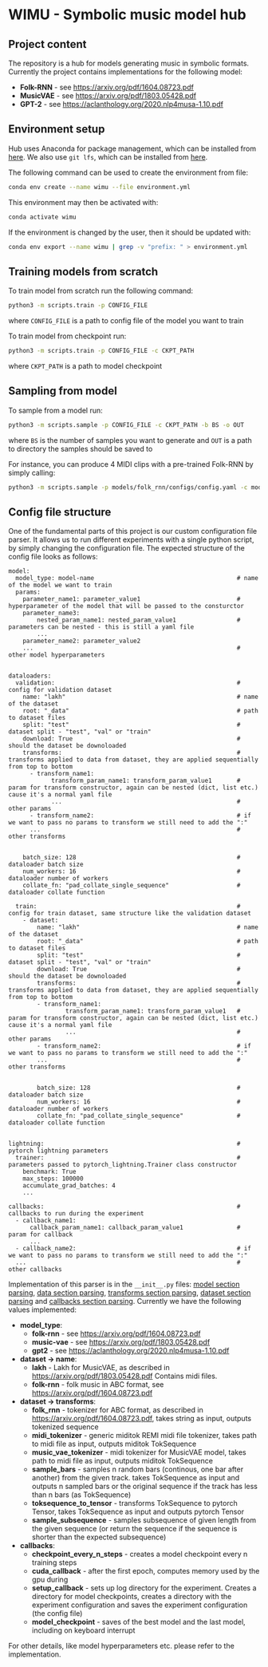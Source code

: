 # WIMU - Symbolic music model hub

## Project content
The repository is a hub for models generating music in symbolic formats. Currently the project contains implementations for the following model:
* **Folk-RNN** - see https://arxiv.org/pdf/1604.08723.pdf
* **MusicVAE** - see https://arxiv.org/pdf/1803.05428.pdf
* **GPT-2** - see https://aclanthology.org/2020.nlp4musa-1.10.pdf

## Environment setup
Hub uses Anaconda for package management, which can be installed from [here](https://docs.conda.io/projects/conda/en/latest/user-guide/install/linux.html). We also use `git lfs`, which can be installed from [here](https://docs.github.com/en/repositories/working-with-files/managing-large-files/installing-git-large-file-storage).

The following command can be used to create the environment from file:
```sh
conda env create --name wimu --file environment.yml
```

This environment may then be activated with:
```sh
conda activate wimu
```

If the environment is changed by the user, then it should be updated with:
```sh
conda env export --name wimu | grep -v "prefix: " > environment.yml
```

## Training models from scratch
To train model from scratch run the following command:
```sh
python3 -m scripts.train -p CONFIG_FILE
```
where `CONFIG_FILE` is a path to config file of the model you want to train

To train model from checkpoint run:
```sh
python3 -m scripts.train -p CONFIG_FILE -c CKPT_PATH
```
where `CKPT_PATH` is a path to model checkpoint


## Sampling from model
To sample from a model run:
```sh
python3 -m scripts.sample -p CONFIG_FILE -c CKPT_PATH -b BS -o OUT
```
where `BS` is the number of samples you want to generate and `OUT` is a path to directory the samples should be saved to

For instance, you can produce 4 MIDI clips with a pre-trained Folk-RNN by simply calling:

```sh
python3 -m scripts.sample -p models/folk_rnn/configs/config.yaml -c models/folk_rnn/checkpoints/checkpoint.ckpt --batch 4 -o ./results
```

## Config file structure
One of the fundamental parts of this project is our custom configuration file parser. It allows us to run different experiments with a single python script, by simply changing the configuration file. The expected structure of the config file looks as follows:
```
model:
  model_type: model-name                                        # name of the model we want to train
  params:
    parameter_name1: parameter_value1                           # hyperparameter of the model that will be passed to the consturctor
    parameter_name3:
        nested_param_name1: nested_param_value1                 # parameters can be nested - this is still a yaml file
        ...
    parameter_name2: parameter_value2
    ...                                                         # other model hyperparameters


dataloaders:
  validation:                                                   # config for validation dataset
    name: "lakh"                                                # name of the dataset
    root: "_data"                                               # path to dataset files
    split: "test"                                               # dataset split - "test", "val" or "train"
    download: True                                              # should the dataset be downoloaded
    transforms:                                                 # transforms applied to data from dataset, they are applied sequentially from top to bottom
      - transform_name1:
            transform_param_name1: transform_param_value1       # param for transform constructor, again can be nested (dict, list etc.) cause it's a normal yaml file
            ...                                                 # other params
      - transform_name2:                                        # if we want to pass no params to transform we still need to add the ":"
      ...                                                       # other transforms


    batch_size: 128                                             # dataloader batch size
    num_workers: 16                                             # dataloader number of workers
    collate_fn: "pad_collate_single_sequence"                   # dataloader collate function

  train:                                                        # config for train dataset, same structure like the validation dataset
    - dataset:
        name: "lakh"                                            # name of the dataset
        root: "_data"                                           # path to dataset files
        split: "test"                                           # dataset split - "test", "val" or "train"
        download: True                                          # should the dataset be downoloaded
        transforms:                                             # transforms applied to data from dataset, they are applied sequentially from top to bottom
        - transform_name1:
                transform_param_name1: transform_param_value1   # param for transform constructor, again can be nested (dict, list etc.) cause it's a normal yaml file
                ...                                             # other params
        - transform_name2:                                      # if we want to pass no params to transform we still need to add the ":"
        ...                                                     # other transforms


        batch_size: 128                                         # dataloader batch size
        num_workers: 16                                         # dataloader number of workers
        collate_fn: "pad_collate_single_sequence"               # dataloader collate function


lightning:                                                      # pytorch lightning parameters
  trainer:                                                      # parameters passed to pytorch_lightning.Trainer class constructor
    benchmark: True
    max_steps: 100000
    accumulate_grad_batches: 4
    ...

callbacks:                                                      # callbacks to run during the experiment
  - callback_name1:
      callback_param_name1: callback_param_value1               # param for callback
      ...
  - callback_name2:                                             # if we want to pass no params to transform we still need to add the ":"
  ...                                                           # other callbacks
```
Implementation of this parser is in the `__init__.py` files: [model section parsing](models/__init__.py), [data section parsing](data/__init__.py), [transforms section parsing](data/transforms/__init__.py), [dataset section parsing](data/datasets/__init__.py) and [callbacks section parsing](callbacks/__init__.py). Currently we have the following values implemented:
* **model_type**:
    * **folk-rnn** - see https://arxiv.org/pdf/1604.08723.pdf
    * **music-vae** - see https://arxiv.org/pdf/1803.05428.pdf
    * **gpt2** - see https://aclanthology.org/2020.nlp4musa-1.10.pdf
* **dataset -> name**:
    * **lakh** - Lakh for MusicVAE, as described in https://arxiv.org/pdf/1803.05428.pdf Contains midi files.
    * **folk-rnn** - folk music in ABC format, see https://arxiv.org/pdf/1604.08723.pdf
* **dataset -> transforms**:
    * **folk_rnn** - tokenizer for ABC format, as described in https://arxiv.org/pdf/1604.08723.pdf, takes string as input, outputs tokenized sequence
    * **midi_tokenizer** - generic miditok REMI midi file tokenizer, takes path to midi file as input, outputs miditok TokSequence
    * **music_vae_tokenizer** - midi tokenizer for MusicVAE model, takes path to midi file as input, outputs miditok TokSequence
    * **sample_bars** - samples n random bars (continous, one bar after another) from the given track. takes TokSequence as input and outputs n sampled bars or the original sequence if the track has less than n bars (as TokSequence)
    * **toksequence_to_tensor** - transforms TokSequence to pytorch Tensor, takes TokSequence as input and outputs pytorch Tensor
    * **sample_subsequence** - samples subsequence of given length from the given sequence (or return the sequence if the sequence is shorter than the expected subsequence)
* **callbacks**:
    * **checkpoint_every_n_steps** - creates a model checkpoint every n training steps
    * **cuda_callback** - after the first epoch, computes memory used by the gpu during
    * **setup_callback** - sets up log directory for the experiment. Creates a directory for model checkpoints, creates a directory with the experiment configuration and saves the experiment configuration (the config file)
    * **model_checkpoint** - saves of the best model and the last model, including on keyboard interrupt

For other details, like model hyperparameters etc. please refer to the implementation.